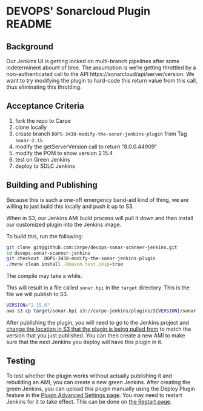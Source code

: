 # DEVOPS' Sonarcloud Plugin README

## Background
Our Jenkins UI is getting locked on multi-branch pipelines after some indeterminent abount of time.  The assumption is we’re getting throttled by a non-authenticated call to the API https://sonarcloud/api/server/version.  We want to try modifying the plugin to hard-code this return value from this call, thus eliminating this throttling.

## Acceptance Criteria
1. fork the repo to Carpe
1. clone locally
1. create branch `DOPS-3438-modify-the-sonar-jenkins-plugin` from Tag `sonar-2.15`
1. modify the getServerVersion call to return “8.0.0.44909“
1. modify the POM to show version 2.15.4
1. test on Green Jenkins
1. deploy to SDLC Jenkins

## Building and Publishing

Because this is such a one-off emergency band-aid kind of thing, we are willing to just build this locally and push it up to S3.

When in S3, our Jenkins AMI build process will pull it down and then install our customized plugin into the Jenkins image.

To build this, run the following:
```bash
git clone git@github.com:carpe/devops-sonar-scanner-jenkins.git
cd devops-sonar-scanner-jenkins
git checkout  DOPS-3438-modify-the-sonar-jenkins-plugin
./mvnw clean install -Dmaven.test.skip=true
```
The compile may take a while.

This will result in a file called `sonar.hpi` in the `target` directory.
This is the file we will publish to S3.
```bash
VERSION="2.15.6"
aws s3 cp target/sonar.hpi s3://carpe-jenkins/plugins/${VERSION}/sonar.hpi
```

After publishing the plugin, you will need to go to the Jenkins project and [change the location in S3 that the plugin is being pulled from](https://github.com/carpe/devops-jenkins/blob/master/ami-creation/jenkins-controller/files/jenkins-startup.sh) to match the version that you just published.
You can then create a new AMI to make sure that the next Jenkins you deploy will have this plugin in it.

## Testing

To test whether the plugin works without actually publishing it and rebuilding an AMI, you can create a new green Jenkins.
After creating the green Jenkins, you can upload this plugin manually using the Deploy Plugin feature in the [Plugin Advanced Settings page](https://jenkins-controller-green.ss.carpe.io/manage/pluginManager/advanced).
You may need to restart Jenkins for it to take effect. This can be done on [the Restart page](https://jenkins-controller-green.ss.carpe.io/restart).
